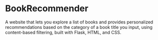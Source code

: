 # BookRecommender
A website that lets you explore a list of books and provides personalized recommendations based on the category of a book title you input, using content-based filtering, built with Flask, HTML, and CSS.
